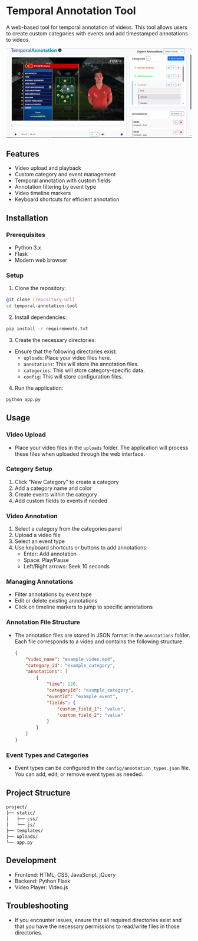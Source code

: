 # Temporal Annotation Tool

A web-based tool for temporal annotation of videos. This tool allows users to create custom categories with events and add timestamped annotations to videos.

![image](Capture.JPG)

## Features

- Video upload and playback
- Custom category and event management
- Temporal annotation with custom fields
- Annotation filtering by event type
- Video timeline markers
- Keyboard shortcuts for efficient annotation

## Installation

### Prerequisites
- Python 3.x
- Flask
- Modern web browser

### Setup
1. Clone the repository:
```bash
git clone [repository-url]
cd temporal-annotation-tool
```

2. Install dependencies:
```bash
pip install -r requirements.txt
```

3. Create the necessary directories:
- Ensure that the following directories exist:
  - `uploads`: Place your video files here.
  - `annotations`: This will store the annotation files.
  - `categories`: This will store category-specific data.
  - `config`: This will store configuration files.

4. Run the application:
```bash
python app.py
```

## Usage

### Video Upload
- Place your video files in the `uploads` folder. The application will process these files when uploaded through the web interface.

### Category Setup
1. Click "New Category" to create a category
2. Add a category name and color
3. Create events within the category
4. Add custom fields to events if needed

### Video Annotation
1. Select a category from the categories panel
2. Upload a video file
3. Select an event type
4. Use keyboard shortcuts or buttons to add annotations:
   - Enter: Add annotation
   - Space: Play/Pause
   - Left/Right arrows: Seek 10 seconds

### Managing Annotations
- Filter annotations by event type
- Edit or delete existing annotations
- Click on timeline markers to jump to specific annotations

### Annotation File Structure
- The annotation files are stored in JSON format in the `annotations` folder. Each file corresponds to a video and contains the following structure:
  ```json
  {
      "video_name": "example_video.mp4",
      "category_id": "example_category",
      "annotations": [
          {
              "time": 120,
              "categoryId": "example_category",
              "eventId": "example_event",
              "fields": {
                  "custom_field_1": "value",
                  "custom_field_2": "value"
              }
          }
      ]
  }
  ```

### Event Types and Categories
- Event types can be configured in the `config/annotation_types.json` file. You can add, edit, or remove event types as needed.

## Project Structure
```
project/
├── static/
│   ├── css/
│   └── js/
├── templates/
├── uploads/
└── app.py
```

## Development
- Frontend: HTML, CSS, JavaScript, jQuery
- Backend: Python Flask
- Video Player: Video.js

## Troubleshooting
- If you encounter issues, ensure that all required directories exist and that you have the necessary permissions to read/write files in those directories.


